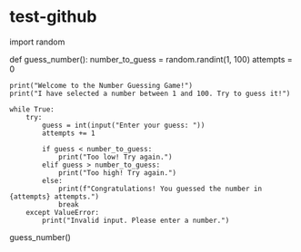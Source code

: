 # test-github

import random

def guess_number():
    number_to_guess = random.randint(1, 100)
    attempts = 0

    print("Welcome to the Number Guessing Game!")
    print("I have selected a number between 1 and 100. Try to guess it!")

    while True:
        try:
            guess = int(input("Enter your guess: "))
            attempts += 1

            if guess < number_to_guess:
                print("Too low! Try again.")
            elif guess > number_to_guess:
                print("Too high! Try again.")
            else:
                print(f"Congratulations! You guessed the number in {attempts} attempts.")
                break
        except ValueError:
            print("Invalid input. Please enter a number.")

guess_number()


